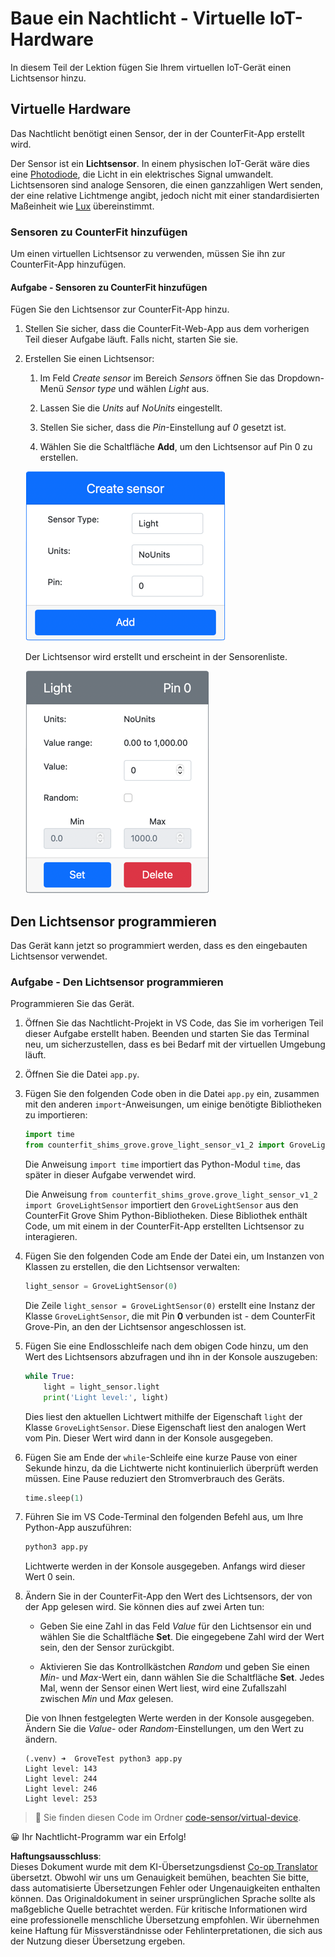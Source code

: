 <!--
CO_OP_TRANSLATOR_METADATA:
{
  "original_hash": "11f10c6760fb8202cf368422702fdf70",
  "translation_date": "2025-08-25T22:08:45+00:00",
  "source_file": "1-getting-started/lessons/3-sensors-and-actuators/virtual-device-sensor.md",
  "language_code": "de"
}
-->
# Baue ein Nachtlicht - Virtuelle IoT-Hardware

In diesem Teil der Lektion fügen Sie Ihrem virtuellen IoT-Gerät einen Lichtsensor hinzu.

## Virtuelle Hardware

Das Nachtlicht benötigt einen Sensor, der in der CounterFit-App erstellt wird.

Der Sensor ist ein **Lichtsensor**. In einem physischen IoT-Gerät wäre dies eine [Photodiode](https://wikipedia.org/wiki/Photodiode), die Licht in ein elektrisches Signal umwandelt. Lichtsensoren sind analoge Sensoren, die einen ganzzahligen Wert senden, der eine relative Lichtmenge angibt, jedoch nicht mit einer standardisierten Maßeinheit wie [Lux](https://wikipedia.org/wiki/Lux) übereinstimmt.

### Sensoren zu CounterFit hinzufügen

Um einen virtuellen Lichtsensor zu verwenden, müssen Sie ihn zur CounterFit-App hinzufügen.

#### Aufgabe - Sensoren zu CounterFit hinzufügen

Fügen Sie den Lichtsensor zur CounterFit-App hinzu.

1. Stellen Sie sicher, dass die CounterFit-Web-App aus dem vorherigen Teil dieser Aufgabe läuft. Falls nicht, starten Sie sie.

1. Erstellen Sie einen Lichtsensor:

    1. Im Feld *Create sensor* im Bereich *Sensors* öffnen Sie das Dropdown-Menü *Sensor type* und wählen *Light* aus.

    1. Lassen Sie die *Units* auf *NoUnits* eingestellt.

    1. Stellen Sie sicher, dass die *Pin*-Einstellung auf *0* gesetzt ist.

    1. Wählen Sie die Schaltfläche **Add**, um den Lichtsensor auf Pin 0 zu erstellen.

    ![Die Einstellungen des Lichtsensors](../../../../../translated_images/counterfit-create-light-sensor.9f36a5e0d4458d8d554d54b34d2c806d56093d6e49fddcda2d20f6fef7f5cce1.de.png)

    Der Lichtsensor wird erstellt und erscheint in der Sensorenliste.

    ![Der erstellte Lichtsensor](../../../../../translated_images/counterfit-light-sensor.5d0f5584df56b90f6b2561910d9cb20dfbd73eeff2177c238d38f4de54aefae1.de.png)

## Den Lichtsensor programmieren

Das Gerät kann jetzt so programmiert werden, dass es den eingebauten Lichtsensor verwendet.

### Aufgabe - Den Lichtsensor programmieren

Programmieren Sie das Gerät.

1. Öffnen Sie das Nachtlicht-Projekt in VS Code, das Sie im vorherigen Teil dieser Aufgabe erstellt haben. Beenden und starten Sie das Terminal neu, um sicherzustellen, dass es bei Bedarf mit der virtuellen Umgebung läuft.

1. Öffnen Sie die Datei `app.py`.

1. Fügen Sie den folgenden Code oben in die Datei `app.py` ein, zusammen mit den anderen `import`-Anweisungen, um einige benötigte Bibliotheken zu importieren:

    ```python
    import time
    from counterfit_shims_grove.grove_light_sensor_v1_2 import GroveLightSensor
    ```

    Die Anweisung `import time` importiert das Python-Modul `time`, das später in dieser Aufgabe verwendet wird.

    Die Anweisung `from counterfit_shims_grove.grove_light_sensor_v1_2 import GroveLightSensor` importiert den `GroveLightSensor` aus den CounterFit Grove Shim Python-Bibliotheken. Diese Bibliothek enthält Code, um mit einem in der CounterFit-App erstellten Lichtsensor zu interagieren.

1. Fügen Sie den folgenden Code am Ende der Datei ein, um Instanzen von Klassen zu erstellen, die den Lichtsensor verwalten:

    ```python
    light_sensor = GroveLightSensor(0)
    ```

    Die Zeile `light_sensor = GroveLightSensor(0)` erstellt eine Instanz der Klasse `GroveLightSensor`, die mit Pin **0** verbunden ist - dem CounterFit Grove-Pin, an den der Lichtsensor angeschlossen ist.

1. Fügen Sie eine Endlosschleife nach dem obigen Code hinzu, um den Wert des Lichtsensors abzufragen und ihn in der Konsole auszugeben:

    ```python
    while True:
        light = light_sensor.light
        print('Light level:', light)
    ```

    Dies liest den aktuellen Lichtwert mithilfe der Eigenschaft `light` der Klasse `GroveLightSensor`. Diese Eigenschaft liest den analogen Wert vom Pin. Dieser Wert wird dann in der Konsole ausgegeben.

1. Fügen Sie am Ende der `while`-Schleife eine kurze Pause von einer Sekunde hinzu, da die Lichtwerte nicht kontinuierlich überprüft werden müssen. Eine Pause reduziert den Stromverbrauch des Geräts.

    ```python
    time.sleep(1)
    ```

1. Führen Sie im VS Code-Terminal den folgenden Befehl aus, um Ihre Python-App auszuführen:

    ```sh
    python3 app.py
    ```

    Lichtwerte werden in der Konsole ausgegeben. Anfangs wird dieser Wert 0 sein.

1. Ändern Sie in der CounterFit-App den Wert des Lichtsensors, der von der App gelesen wird. Sie können dies auf zwei Arten tun:

    * Geben Sie eine Zahl in das Feld *Value* für den Lichtsensor ein und wählen Sie die Schaltfläche **Set**. Die eingegebene Zahl wird der Wert sein, den der Sensor zurückgibt.

    * Aktivieren Sie das Kontrollkästchen *Random* und geben Sie einen *Min*- und *Max*-Wert ein, dann wählen Sie die Schaltfläche **Set**. Jedes Mal, wenn der Sensor einen Wert liest, wird eine Zufallszahl zwischen *Min* und *Max* gelesen.

    Die von Ihnen festgelegten Werte werden in der Konsole ausgegeben. Ändern Sie die *Value*- oder *Random*-Einstellungen, um den Wert zu ändern.

    ```output
    (.venv) ➜  GroveTest python3 app.py 
    Light level: 143
    Light level: 244
    Light level: 246
    Light level: 253
    ```

> 💁 Sie finden diesen Code im Ordner [code-sensor/virtual-device](../../../../../1-getting-started/lessons/3-sensors-and-actuators/code-sensor/virtual-device).

😀 Ihr Nachtlicht-Programm war ein Erfolg!

**Haftungsausschluss**:  
Dieses Dokument wurde mit dem KI-Übersetzungsdienst [Co-op Translator](https://github.com/Azure/co-op-translator) übersetzt. Obwohl wir uns um Genauigkeit bemühen, beachten Sie bitte, dass automatisierte Übersetzungen Fehler oder Ungenauigkeiten enthalten können. Das Originaldokument in seiner ursprünglichen Sprache sollte als maßgebliche Quelle betrachtet werden. Für kritische Informationen wird eine professionelle menschliche Übersetzung empfohlen. Wir übernehmen keine Haftung für Missverständnisse oder Fehlinterpretationen, die sich aus der Nutzung dieser Übersetzung ergeben.